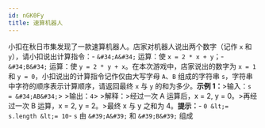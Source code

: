 ```yaml
---
id: nGK0Fy
title: 速算机器人
---
```

小扣在秋日市集发现了一款速算机器人。店家对机器人说出两个数字（记作 `x` 和 `y`），请小扣说出计算指令：- `&#34;A&#34;` 运算：使 `x = 2 * x + y`；- `&#34;B&#34;` 运算：使 `y = 2 * y + x`。在本次游戏中，店家说出的数字为 `x = 1` 和 `y = 0`，小扣说出的计算指令记作仅由大写字母 `A`、`B` 组成的字符串 `s`，字符串中字符的顺序表示计算顺序，请返回最终 `x` 与 `y` 的和为多少。**示例 1：**&gt;输入：`s = &#34;AB&#34;`&gt; &gt;输出：`4`&gt; &gt;解释：&gt;经过一次 A 运算后，x = 2, y = 0。&gt;再经过一次 B 运算，x = 2, y = 2。&gt;最终 x 与 y 之和为 4。**提示：**- `0 &lt;= s.length &lt;= 10`- `s` 由 `&#39;A&#39;` 和 `&#39;B&#39;` 组成
